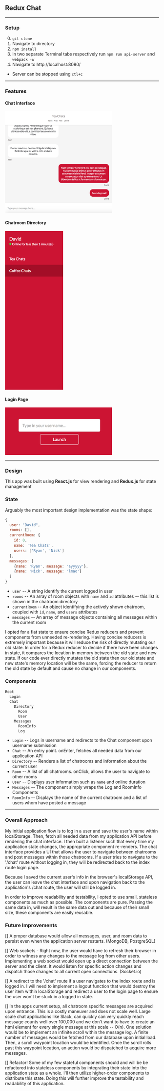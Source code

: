 ## Redux Chat

---
### Setup

0. `git clone`
0. Navigate to directory
0. `npm install`
0. In two separate Terminal tabs respectively run `npm run api-server` and `webpack -w`
0. Navigate to http://localhost:8080/

* Server can be stopped using `ctl+c`

---

### Features

#### Chat Interface

<img src="docs/chat_interface.png" width="350" />

#### Chatroom Directory

<img src="docs/directory.png" width="190"/>

#### Login Page

<img src="docs/login.png" width="350" />

---
### Design

This app was built using **React.js** for view rendering and **Redux.js** for state management

### State

Arguably the most important design implementation was the state shape:

```js
{
  user: "David",
  rooms: [],
  currentRoom: {
    id: 0,
    name: 'Tea Chats',
    users: ['Ryan', 'Nick']
  },
  messages: [
    {name: 'Ryan', message: 'ayyyyy'},
    {name: 'Nick', message: 'lmao'}
  ]
}
```

* `user` -- A string identify the current logged in user
* `rooms` -- An array of room objects with `name` and `id` attributes -- this list is shown in the chatroom directory
* `currentRoom` -- An object identifying the actively shown chatroom, coupled with `id`, `name`, and `users` attributes
* `messages` -- An array of message objects containing all messages within the current room

I opted for a flat state to ensure concise Redux reducers and prevent components from unneeded re-rendering. Having concise reducers is extremely important because it will reduce the risk of directly mutating our old state. In order for a Redux reducer to decide if there have been changes in state, it compares the location in memory between the old state and new state. If our code ever directly mutates the old state then our old state and new state's memory location will be the same, forcing the reducer to return the old state by default and cause no change in our components.

### Components

```
Root
  Login
  Chat
    Directory
      Room
      User
    Messages
      RoomInfo
      Log
```

* `Login` -- Logs in username and redirects to the Chat component upon username submission
* `Chat` -- An entry point. onEnter, fetches all needed data from our application API
* `Directory` -- Renders a list of chatrooms and information about the current user
* `Room` -- A list of all chatrooms. onClick, allows the user to navigate to other rooms
* `User` -- Displays user information such as `name` and online duration
* `Messages` -- The component simply wraps the Log and RoomInfo Components
* `RoomInfo` -- Displays the name of the current chatroom and a list of users whom have posted a message

---

### Overall Approach

My initial application flow is to log in a user and save the user's name within localStorage. Then, fetch all needed data from my application API before rendering the chat interface. I then built a listener such that every time my application state changes, the appropriate component re-renders. The chat interface provides a UI that allows the user to navigate between chatrooms and post messages within those chatrooms. If a user tries to navigate to the '/chat' route without logging in, they will be redirected back to the index route login page.

Because I saved the current user's info in the browser's localStorage API, the user can leave the chat interface and upon navigation back to the application's /chat route, the user will still be logged in.

In order to improve readability and testability, I opted to use small, stateless components as much as possible. The components are pure. Passing the same data in, will result in the same data out and because of their small size, these components are easily reusable.

### Future Improvements

[] A proper database would allow all messages, user, and room data to persist even when the application server restarts. (MongoDB, PostgreSQL)

[] Web sockets - Right now, the user would have to refresh their browser in order to witness any changes to the message log from other users. Implementing a web socket would open up a direct connection between the server and the client. It would listen for specific action changes and dispatch those changes to all current open connections. (Socket.io)

[] A redirect to the '/chat' route if a user navigates to the index route and is logged in. I will need to implement a logout function that would destroy the user item within localStorage and redirect a user to the login page to ensure the user won't be stuck in a logged in state.

[] In the apps current setup, all chatroom specific messages are acquired upon entrance. This is a costly maneuver and does not scale well. Large scale chat applications like Slack, can quickly can very quickly reach message counts well over 100,000 and we don't want to have to create an html element for every single message at this scale -- O(n). One solution would be to implement an infinite scroll within the message log. A finite number of messages would be fetched from our database upon initial load. Then, a scroll waypoint location would be identified. Once the scroll rolls past this waypoint location, an action would be dispatched to acquire more messages.

[] Refactor! Some of my few stateful components should and will be be refactored into stateless components by integrating their state into the application state as a whole. I'll then utilize higher-order components to distribute this state. Doing this will further improve the testability and readability of this application.
